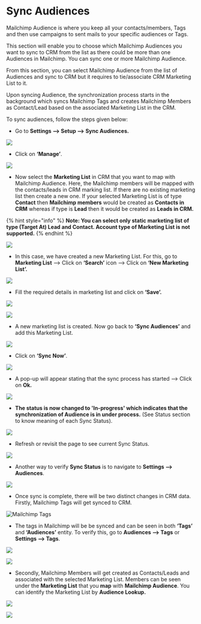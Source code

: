 # Sync Audiences

Mailchimp Audience is where you keep all your contacts/members, Tags and then use campaigns to sent mails to your specific audiences or Tags.&#x20;

This section will enable you to choose which Mailchimp Audiences you want to sync to CRM from the list as there could be more than one Audiences in Mailchimp. You can sync one or more Mailchimp Audience.&#x20;

From this section, you can select Mailchimp Audience from the list of Audiences and sync to CRM but it requires to tie/associate CRM Marketing List to it.&#x20;

Upon syncing Audience, the synchronization process starts in the background which syncs Mailchimp Tags and creates Mailchimp Members as Contact/Lead based on the associated Marketing List in the CRM.

To sync audiences, follow the steps given below:

* Go to **Settings --> Setup --> Sync Audiences.**

![](<../../.gitbook/assets/7 (16).png>)

* Click on **‘Manage’**.

![](<../../.gitbook/assets/8 (7).png>)

* Now select the **Marketing List** in CRM that you want to map with Mailchimp Audience. Here, the Mailchimp members will be mapped with the contacts/leads in CRM marking list. If there are no existing marketing list then create a new one. If your selected Marketing List is of type **Contact** then **Mailchimp members** would be created as **Contacts in CRM** whereas if type is **Lead** then it would be created as **Leads in CRM.**

{% hint style="info" %}
**Note: You can select only static marketing list of type (Target At) Lead and Contact. Account type of Marketing List is not supported.**
{% endhint %}

![](<../../.gitbook/assets/9 (2).png>)

* In this case, we have created a new Marketing List. For this, go to **Marketing List** --> Click on **‘Search’** icon --> Click on **‘New Marketing List’.**

![](<../../.gitbook/assets/10 (3).png>)

* Fill the required details in marketing list and click on **‘Save’.**

![](<../../.gitbook/assets/11 (9).png>)

![](<../../.gitbook/assets/12 (9).png>)

* A new marketing list is created. Now go back to **‘Sync Audiences’** and add this Marketing List.

![](../../.gitbook/assets/13.png)

* Click on **‘Sync Now’**.

![](../../.gitbook/assets/14.png)

* A pop-up will appear stating that the sync process has started --> Click on **Ok.**

![](<../../.gitbook/assets/15 (5).png>)

* **The status is now changed to 'In-progress' which indicates that the synchronization of Audience is in under process.** (See Status section to know meaning of each Sync Status).

![](<../../.gitbook/assets/16 (1).png>)

* Refresh or revisit the page to see current Sync Status.

![](<../../.gitbook/assets/17 (1).png>)

* Another way to verify **Sync Status** is to navigate to **Settings --> Audiences**.

![](<../../.gitbook/assets/18 (1).png>)

* Once sync is complete, there will be two distinct changes in CRM data. Firstly, Mailchimp Tags will get synced to CRM.&#x20;

![Mailchimp Tags](<../../.gitbook/assets/19 (2).png>)

* The tags in Mailchimp will be be synced and can be seen in both **‘Tags’** and **‘Audiences’** entity. To verify this, go to **Audiences --> Tags** or **Settings --> Tags**.

![](<../../.gitbook/assets/20 (2).png>)

![](<../../.gitbook/assets/21 (2).png>)

* Secondly, Mailchimp Members will get created as Contacts/Leads and associated with the selected Marketing List. Members can be seen under the **Marketing List** that you **map** with **Mailchimp Audience**. You can identify the Marketing List by **Audience Lookup.**

![](../../.gitbook/assets/22.png)

![](<../../.gitbook/assets/23 - Copy.png>)
